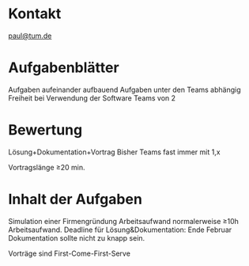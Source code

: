 Kontakt
=======

paul@tum.de

Aufgabenblätter
===============

Aufgaben aufeinander aufbauend
Aufgaben unter den Teams abhängig
Freiheit bei Verwendung der Software
Teams von 2

Bewertung
=========

Lösung+Dokumentation+Vortrag
Bisher Teams fast immer mit 1,x

Vortragslänge ≥20 min.

Inhalt der Aufgaben
===================

Simulation einer Firmengründung
Arbeitsaufwand normalerweise ≥10h Arbeitsaufwand.
Deadline für Lösung&Dokumentation: Ende Februar
Dokumentation sollte nicht zu knapp sein.

Vorträge sind First-Come-First-Serve
